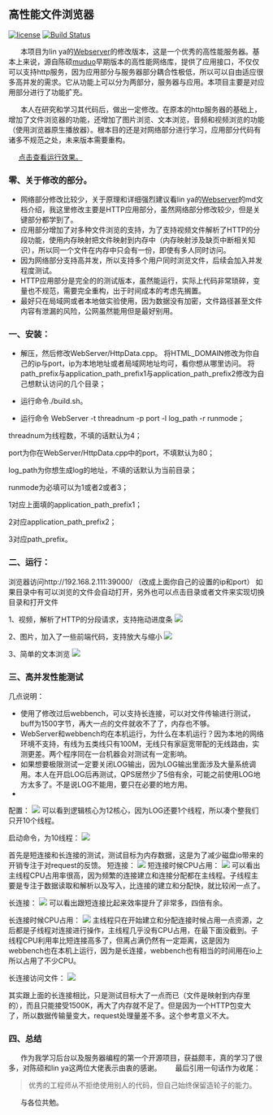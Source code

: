 ## 高性能文件浏览器

[![license](https://img.shields.io/github/license/mashape/apistatus.svg)](https://opensource.org/licenses/MIT) 
[![Build Status](https://api.travis-ci.com/Ventery/WebServer.svg?branch=master)](https://travis-ci.com/github/Ventery/WebServer)

&nbsp; &nbsp; &nbsp; 本项目为lin ya的[Webserver](https://github.com/linyacool/WebServer)的修改版本，这是一个优秀的高性能服务器。基本上来说，源自陈硕[muduo](https://github.com/chenshuo/muduo)早期版本的高性能网络库，提供了应用接口，不仅仅可以支持http服务，因为应用部分与服务器部分耦合性极低，所以可以自由适应很多高并发的需求。它从功能上可以分为两部分，服务器与应用。本项目主要是对应用部分进行了功能扩充。

&nbsp; &nbsp; &nbsp; 本人在研究和学习其代码后，做出一定修改。在原本的http服务器的基础上，增加了文件浏览器的功能，还增加了图片浏览、文本浏览，音频和视频浏览的功能（使用浏览器原生播放器）。根本目的还是对网络部分进行学习，应用部分代码有诸多不规范之处，未来版本需要重构。

&nbsp; &nbsp; &nbsp;[点击查看运行效果。](https://github.com/Ventery/WebServer#%E4%BA%8C%E8%BF%90%E8%A1%8C)

### 零、关于修改的部分。

-	网络部分修改比较少，关于原理和详细强烈建议看lin ya的[Webserver](https://github.com/linyacool/WebServer)的md文档介绍，我这里修改主要是HTTP应用部分，虽然网络部分修改较少，但是关键部分都学到了。
-	应用部分增加了对多种文件浏览的支持，为了支持视频文件解析了HTTP的分段功能，使用内存映射把文件映射到内存中（内存映射涉及缺页中断相关知识），所以同一个文件在内存中只会有一份，即使有多人同时访问。
-	因为网络部分支持高并发，所以支持多个用户同时浏览文件，后续会加入并发程度测试。
-	HTTP应用部分是完全的的测试版本，虽然能运行，实际上代码非常琐碎，变量也不规范，需要完全重构，出于时间成本的考虑先搁置。
-	最好只在局域网或者本地做实验使用，因为数据没有加密，文件路径甚至文件内容有泄漏的风险，公网虽然能用但是最好别用。


### 一、安装：

-	解压，然后修改WebServer/HttpData.cpp。
将HTML_DOMAIN修改为你自己的ip与port，ip为本地地址或者局域网地址均可，看你想从哪里访问。
将path_prefix与application_path_prefix1与application_path_prefix2修改为自己想默认访问的几个目录；

-	运行命令./build.sh。

-	运行命令
WebServer -t threadnum -p port -l log_path -r runmode；

threadnum为线程数，不填的话默认为4；

port为你在WebServer/HttpData.cpp中的port，不填默认为80；

log_path为你想生成log的地址，不填的话默认为当前目录；

runmode为必填可以为1或者2或者3；

1对应上面填的application_path_prefix1；

2对应application_path_prefix2；

3对应path_prefix。

### 二、运行：

浏览器访问http://192.168.2.111:39000/ （改成上面你自己的设置的ip和port）
如果目录中有可以浏览的文件会自动打开，另外也可以点击目录或者文件来实现切换目录和打开文件

1、视频，解析了HTTP的分段请求，支持拖动进度条
![](https://github.com/Ventery/WebServer/blob/master/picture/%E6%B5%8F%E8%A7%88%E8%A7%86%E9%A2%91.png)


2、图片，加入了一些前端代码，支持放大与缩小
![](https://github.com/Ventery/WebServer/blob/master/picture/%E6%B5%8F%E8%A7%88%E5%9B%BE%E7%89%87.png)


3、简单的文本浏览
![](https://github.com/Ventery/WebServer/blob/master/picture/%E6%B5%8F%E8%A7%88%E6%96%87%E6%9C%AC.png)


### 三、高并发性能测试

几点说明：
-	使用了修改过后webbench，可以支持长连接，可以对文件传输进行测试，buff为1500字节，再大一点的文件就收不了了，内存也不够。
-	WebServer和webbench均在本机运行，为什么在本机运行？因为本地的网络环境不支持，有线为五类线只有100M，无线只有家庭宽带配的无线路由，实测更差。两个程序同在一台机器会对测试有一定影响。
- 如果想要极限测试一定要关闭LOG输出，因为LOG输出里面涉及大量系统调用。本人在开启LOG后再测试，QPS居然少了5倍有余，可能之前使用LOG地方太多了。不是说LOG不能用，要只在必要的地方用。
- 
配置：
![](https://github.com/Ventery/WebServer/blob/master/picture/CPU%E5%9E%8B%E5%8F%B7%E3%80%81%E6%A0%B8%E5%BF%83%E6%95%B0%E4%BB%A5%E5%8F%8A%E5%86%85%E5%AD%98%E5%AE%B9%E9%87%8F.png)
可以看到逻辑核心为12核心，因为LOG还要1个线程，所以凑个整我们只开10个线程。

启动命令，为10线程：
![](https://github.com/Ventery/WebServer/blob/master/picture/%E5%90%AF%E5%8A%A8%E5%91%BD%E4%BB%A4.png)

首先是短连接和长连接的测试，测试目标为内存数据，这是为了减少磁盘io带来的开销专注于对request的反馈。
短连接：
![](https://github.com/Ventery/WebServer/blob/master/picture/%E7%9F%AD%E8%BF%9E%E6%8E%A5.png)
短连接时候CPU占用：
![](https://github.com/Ventery/WebServer/blob/master/picture/%E7%9F%AD%E8%BF%9E%E6%8E%A5%E6%97%B6CPU%E5%8D%A0%E7%94%A8.png)
可以看出主线程CPU占用率很高，因为频繁的连接建立和连接分配都在主线程。子线程主要是专注于数据读取和解析以及写入，比连接的建立和分配快，就比较闲一点了。


长连接：
![](https://github.com/Ventery/WebServer/blob/master/picture/%E9%95%BF%E8%BF%9E%E6%8E%A5.png)
可以看出跟短连接比起来效率提升了非常多，四倍有余。

长连接时候CPU占用：
![](https://github.com/Ventery/WebServer/blob/master/picture/%E9%95%BF%E8%BF%9E%E6%8E%A5%E6%97%B6CPU%E5%8D%A0%E7%94%A8.png)
主线程只在开始建立和分配连接时候占用一点资源，之后都是子线程对连接进行操作，主线程几乎没有CPU占用，在最下面没截到。子线程CPU利用率比短连接高多了，但离占满仍然有一定距离，这是因为webbench也在本机上运行，因为是长连接，webbench也有相当的时间用在io上所以占用了不少CPU。

长连接访问文件：
![](https://github.com/Ventery/WebServer/blob/master/picture/%E9%95%BF%E8%BF%9E%E6%8E%A5%E8%AE%BF%E9%97%AE%E6%96%87%E4%BB%B6.png)

其实跟上面的长连接相比，只是测试目标大了一点而已（文件是映射到内存里的），而且只能接受1500K，再大了内存就不足了。但是因为一个HTTP包变大了，所以数据传输量变大，request处理量差不多。这个参考意义不大。


### 四、总结

&nbsp; &nbsp; &nbsp; 作为我学习后台以及服务器编程的第一个开源项目，获益颇丰，真的学习了很多，对陈硕和lin ya这两位大佬表示由衷的感谢。
&nbsp; &nbsp; &nbsp; 最后引用一句话作为收尾：
> 优秀的工程师从不拒绝使用别人的代码，但自己始终保留造轮子的能力。


&nbsp; &nbsp; &nbsp; 与各位共勉。
